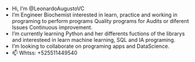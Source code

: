 - Hi, I’m @LeonardoAugustoVC
- I’m Engineer Biochemist interested in learn, practice and working in programing to perform programs Quality programs for Audits or diferent Issues Continuous improvement.
- I’m currently learning Python and her differents fuctions of the librarys and interesteed in learn machine learning, SQL and IA programing.
- I’m looking to collaborate on programing apps and DataScience.
- 📫 Whtss: +525511449540

<!---
LeonardoAugustoVC/LeonardoAugustoVC is a ✨ special ✨ repository because its `README.md` (this file) appears on your GitHub profile.
You can click the Preview link to take a look at your changes.
--->
